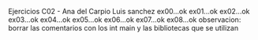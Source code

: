 Ejercicios C02 - Ana del Carpio
Luis sanchez
ex00...ok
ex01...ok
ex02...ok
ex03...ok
ex04...ok
ex05...ok
ex06...ok
ex07...ok
ex08...ok
observacion: borrar las comentarios con los int main y las bibliotecas que se utilizan
